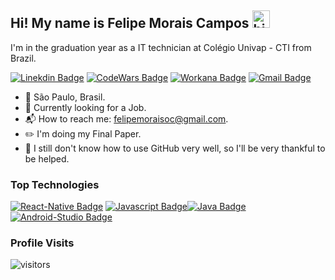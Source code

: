 ## Hi! My name is Felipe Morais Campos <img src="https://user-images.githubusercontent.com/1303154/88677602-1635ba80-d120-11ea-84d8-d263ba5fc3c0.gif" width="28px" alt="hi">
 I'm in the graduation year as a IT technician at Colégio Univap - CTI from Brazil. 

[![Linekdin Badge](https://img.shields.io/badge/-Linekdin-blue?style=flat-square&logo=Linkedin&logoColor=white&link=https:https://www.linkedin.com/in/felipemoraisoc/)](https://www.linkedin.com/in/felipemoraisoc/) [![CodeWars Badge](https://img.shields.io/badge/-Codewars-grey?style=flat-square&logo=codewars&logoColor=red&link=https://www.codewars.com/users/FelipeMoraisOC)](https://www.codewars.com/users/FelipeMoraisOC) [![Workana Badge](https://img.shields.io/badge/-Workana-blue?style=flat-square&logo=google&logoColor=white&link=https:https://www.workana.com/freelancer/9242f2b66f39e5fcfe6e6fe9aee9e1dd)](https://www.workana.com/freelancer/9242f2b66f39e5fcfe6e6fe9aee9e1dd) 
[![Gmail Badge](https://img.shields.io/badge/-Gmail-c14438?style=flat-square&logo=Gmail&logoColor=white&link=mailto:felipemoraisoc@gmail.com)](mailto:felipemoraisoc@gmail.com)

- 📌 São Paulo, Brasil.
- 🔎 Currently looking for a Job.
- 📬 How to reach me: felipemoraisoc@gmail.com.
- ✏️ I'm doing my Final Paper.
- 🤔 I still don't know how to use GitHub very well, so I'll be very thankful to be helped. 



### Top Technologies

<!--TODO: Make technologies links takes you to repositories-->

[![React-Native Badge](https://img.shields.io/badge/-React_Native-61DBFB?style=for-the-badge&labelColor=black&logo=react&logoColor=61DBFB)](#)
[![Javascript Badge](https://img.shields.io/badge/-Javascript-F0DB4F?style=for-the-badge&labelColor=black&logo=javascript&logoColor=F0DB4F)](#)[![Java Badge](https://img.shields.io/badge/-Java-007396?style=for-the-badge&labelColor=black&logo=java&logoColor=007396)](#) [![Android-Studio Badge](https://img.shields.io/badge/-Android_Studio-3DDC84?style=for-the-badge&labelColor=black&logo=Android-Studio&logoColor=3DDC84)](#)

### Profile Visits

![visitors](https://visitor-badge.glitch.me/badge?page_id=FelipeMoraisOC)

<!-- ### GitHub Stats

<!--  ![Ipenywis's github stats](https://github-readme-stats.vercel.app/api?username=FelipeMoraisOC&count_private=true&theme=dracula&hide=contribs,prs)


